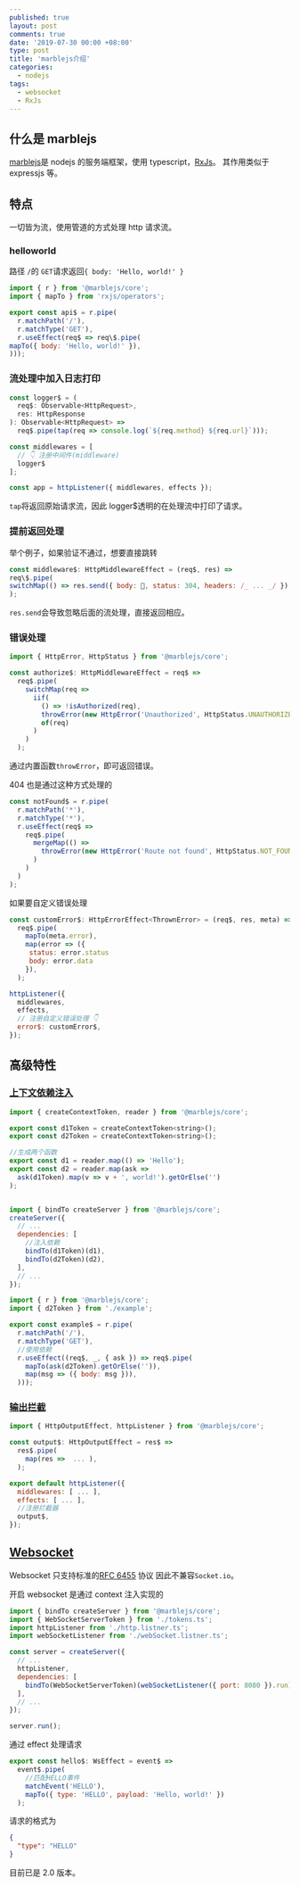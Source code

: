 ```yaml
---
published: true
layout: post
comments: true
date: '2019-07-30 00:00 +08:00'
type: post
title: 'marblejs介绍'
categories:
  - nodejs
tags:
  - websocket
  - RxJs
---
```


## 什么是 marblejs

[marblejs](https://github.com/marblejs/marble)是 nodejs 的服务端框架，使用 typescript，[RxJs](http://reactivex.io/rxjs)。
其作用类似于 expressjs 等。

## 特点

一切皆为流，使用管道的方式处理 http 请求流。

### helloworld

路径 `/`的 `GET`请求返回`{ body: 'Hello, world!' }`

```javascript
import { r } from '@marblejs/core';
import { mapTo } from 'rxjs/operators';

export const api$ = r.pipe(
  r.matchPath('/'),
  r.matchType('GET'),
  r.useEffect(req$ => req\$.pipe(
mapTo({ body: 'Hello, world!' }),
)));
```

### 流处理中加入日志打印

```javascript
const logger$ = (
  req$: Observable<HttpRequest>,
  res: HttpResponse
): Observable<HttpRequest> =>
  req$.pipe(tap(req => console.log(`${req.method} ${req.url}`)));

const middlewares = [
  // 👇 注册中间件(middleware)
  logger$
];

const app = httpListener({ middlewares, effects });
```

`tap`将返回原始请求流，因此 logger\$透明的在处理流中打印了请求。

### 提前返回处理

举个例子，如果验证不通过，想要直接跳转

```javascript
const middleware$: HttpMiddlewareEffect = (req$, res) =>
req\$.pipe(
switchMap(() => res.send({ body: 💩, status: 304, headers: /_ ... _/ }),
);
```

`res.send`会导致忽略后面的流处理，直接返回相应。

### 错误处理

```javascript
import { HttpError, HttpStatus } from '@marblejs/core';

const authorize$: HttpMiddlewareEffect = req$ =>
  req$.pipe(
    switchMap(req =>
      iif(
        () => !isAuthorized(req),
        throwError(new HttpError('Unauthorized', HttpStatus.UNAUTHORIZED)),
        of(req)
      )
    )
  );
```

通过内置函数`throwError`，即可返回错误。

404 也是通过这种方式处理的

```javascript
const notFound$ = r.pipe(
  r.matchPath('*'),
  r.matchType('*'),
  r.useEffect(req$ =>
    req$.pipe(
      mergeMap(() =>
        throwError(new HttpError('Route not found', HttpStatus.NOT_FOUND))
      )
    )
  )
);
```

如果要自定义错误处理

```javascript
const customError$: HttpErrorEffect<ThrownError> = (req$, res, meta) =>
  req$.pipe(
    mapTo(meta.error),
    map(error => ({
     status: error.status
     body: error.data
    }),
  );

httpListener({
  middlewares,
  effects,
  // 注册自定义错误处理 👇
  error$: customError$,
});
```

## 高级特性

### [上下文依赖注入](https://docs.marblejs.com/advanced/context)

```javascript
import { createContextToken, reader } from '@marblejs/core';

export const d1Token = createContextToken<string>();
export const d2Token = createContextToken<string>();

//生成两个函数
export const d1 = reader.map(() => 'Hello');
export const d2 = reader.map(ask =>
  ask(d1Token).map(v => v + ', world!').getOrElse('')
);


import { bindTo createServer } from '@marblejs/core';
createServer({
  // ...
  dependencies: [
    //注入依赖
    bindTo(d1Token)(d1),
    bindTo(d2Token)(d2),
  ],
  // ...
});

import { r } from '@marblejs/core';
import { d2Token } from './example';

export const example$ = r.pipe(
  r.matchPath('/'),
  r.matchType('GET'),
  //使用依赖
  r.useEffect((req$, _, { ask }) => req$.pipe(
    mapTo(ask(d2Token).getOrElse('')),
    map(msg => ({ body: msg })),
  )));
```

### [输出拦截](https://docs.marblejs.com/advanced/output)

```javascript
import { HttpOutputEffect, httpListener } from '@marblejs/core';

const output$: HttpOutputEffect = res$ =>
  res$.pipe(
    map(res =>  ... ),
  );

export default httpListener({
  middlewares: [ ... ],
  effects: [ ... ],
  //注册拦截器
  output$,
});
```

## [Websocket](https://docs.marblejs.com/websockets)

Websocket 只支持标准的[RFC 6455](https://www.google.com/url?sa=t&rct=j&q=&esrc=s&source=web&cd=1&ved=2ahUKEwiByOfquMPgAhWBpIsKHXWED_wQFjAAegQICRAB&url=https%3A%2F%2Ftools.ietf.org%2Fhtml%2Frfc6455&usg=AOvVaw06SuiDfKSSeLd0cvyIYrrM) 协议
因此不兼容`Socket.io`。

开启 websocket 是通过 context 注入实现的

```javascript
import { bindTo createServer } from '@marblejs/core';
import { WebSocketServerToken } from './tokens.ts';
import httpListener from './http.listner.ts';
import webSocketListener from './webSocket.listner.ts';

const server = createServer({
  // ...
  httpListener,
  dependencies: [
    bindTo(WebSocketServerToken)(webSocketListener({ port: 8080 }).run),
  ],
  // ...
});

server.run();
```

通过 effect 处理请求

```javascript
export const hello$: WsEffect = event$ =>
  event$.pipe(
    //匹配HELLO事件
    matchEvent('HELLO'),
    mapTo({ type: 'HELLO', payload: 'Hello, world!' })
  );
```

请求的格式为

```json
{
  "type": "HELLO"
}
```

目前已是 2.0 版本。
